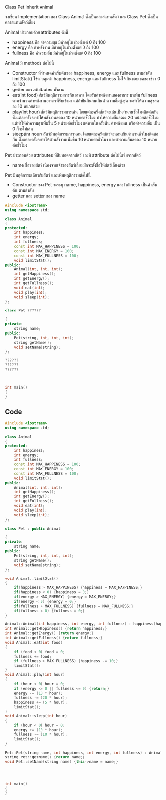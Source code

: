 Class Pet inherit Animal

จงเขียน Implementation ของ Class Animal ซึ่งเป็นคลาสแทนสัตว์ และ Class Pet ซึ่งเป็นคลาสแทนสัตว์เลี้ยง

Animal ประกอบด้วย attributes ดังนี้

* happiness คือ ค่าความสุข มีค่าอยู่ในช่วงตั้งแต่ 0 ถึง 100
* energy คือ ค่าพลังงาน มีค่าอยู่ในช่วงตั้งแต่ 0 ถึง 100
* fullness คือ ค่าความอิ่ม มีค่าอยู่ในช่วงตั้งแต่ 0 ถึง 100

Animal มี methods ต่อไปนี้

* Constructor ที่กำหนดค่าเริ่มต้นของ happiness, energy และ fullness ตามลำดับ
limitStat() ใช้ควบคุมค่า happiness, energy และ fullness ไม่ให้เกินขอบเขตของช่วง 0 ถึง 100
* getter ของ attributes ทั้งสาม
* eat(int food) สัตว์มีพฤติกรรมการกินอาหาร โดยรับค่าพลังงานของอาหาร มาเพิ่ม fullness ตามจำนวนค่าพลังงานอาหารที่รับเข้ามา แต่ถ้าฝืนกินจนเกินค่าความอิ่มสูงสุด จะทำให้ความสุขลดลง 10 หน่วยด้วย
* play(int hour) สัตว์มีพฤติกรรมการเล่น โดยแต่ละครั้งสัตว์จะเล่นเป็นจำนวนชั่วโมงติดต่อกัน ซึ่งแต่ละครั้งจะทำให้พลังงานลดลง 10 หน่วยต่อชั่วโมง ทำให้ความอิ่มลดลง 20 หน่วยต่อชั่วโมง แต่ทำให้ค่าความสุขเพิ่มขึ้น 5 หน่วยต่อชั่วโมง แต่หากในครั้งนั้น ค่าพลังงาน หรือค่าความอิ่ม เป็น 0 ก็จะไม่เล่น
* sleep(int hour) สัตว์มีพฤติกรรมการนอน โดยแต่ละครั้งสัตว์จะนอนเป็นจำนวนชั่วโมงติดต่อกัน ซึ่งแต่ละครั้งจะทำให้ค่าพลังงานเพิ่มขึ้น 10 หน่วยต่อชั่วโมง และค่าความอิ่มลดลง 10 หน่วยต่อชั่วโมง

Pet ประกอบด้วย attributes ที่สืบทอดจากสัตว์ และมี attribute ต่อไปนี้เพิ่มจากสัตว์

* name ชื่อของสัตว์ เนื่องจากเจ้าของสัตว์เลี้ยง มักจะตั้งชื่อให้สัตว์เลี้ยงด้วย

Pet มีพฤติกรรมเดียวกับสัตว์ และเพิ่มพฤติกรรมต่อไปนี้

* Constructor ของ Pet จะระบุ name, happiness, energy และ fullness เป็นค่าเริ่มต้น ตามลำดับ
* getter และ setter ของ name
```cpp
#include <iostream>
using namespace std;

class Animal
{
protected:
    int happiness;
    int energy;
    int fullness;
    const int MAX_HAPPINESS = 100;
    const int MAX_ENERGY = 100;
    const int MAX_FULLNESS = 100;
    void limitStat();
public:
    Animal(int, int, int);
    int getHappiness();
    int getEnergy();
    int getFullness();
    void eat(int);
    void play(int);
    void sleep(int);
};

class Pet ??????

{
private:
    string name;
public:
    Pet(string, int, int, int);
    string getName();
    void setName(string);
};

??????
??????
??????



int main()
{
}
```
## Code
```cpp
#include <iostream>
using namespace std;

class Animal
{
protected:
    int happiness;
    int energy;
    int fullness;
    const int MAX_HAPPINESS = 100;
    const int MAX_ENERGY = 100;
    const int MAX_FULLNESS = 100;
    void limitStat();
public:
    Animal(int, int, int);
    int getHappiness();
    int getEnergy();
    int getFullness();
    void eat(int);
    void play(int);
    void sleep(int);
};

class Pet : public Animal

{
private:
    string name;
public:
    Pet(string, int, int, int);
    string getName();
    void setName(string);
};

void Animal::limitStat()
{
    if(happiness > MAX_HAPPINESS) {happiness = MAX_HAPPINESS;}
    if(happiness < 0) {happiness = 0;}
    if(energy > MAX_ENERGY) {energy = MAX_ENERGY;}
    if(energy < 0) {energy = 0;}
    if(fullness > MAX_FULLNESS) {fullness = MAX_FULLNESS;}
    if(fullness < 0) {fullness = 0;}
}

Animal::Animal(int happiness, int energy, int fullness) : happiness(happiness), energy(energy), fullness(fullness) {limitStat();}
int Animal::getHappiness() {return happiness;}
int Animal::getEnergy() {return energy;}
int Animal::getFullness() {return fullness;}
void Animal::eat(int food)
{
    if (food < 0) food = 0;
    fullness += food;
    if (fullness > MAX_FULLNESS) {happiness -= 10;}
    limitStat();
}
void Animal::play(int hour)
{
    if (hour < 0) hour = 0;
    if (energy <= 0 || fullness <= 0) {return;}
    energy -= (10 * hour);
    fullness -= (20 * hour);
    happiness += (5 * hour);
    limitStat();
}
void Animal::sleep(int hour)
{
    if (hour < 0) hour = 0;
    energy += (10 * hour);
    fullness -= (10 * hour);
    limitStat();
}

Pet::Pet(string name, int happiness, int energy, int fullness) : Animal(happiness, energy, fullness), name(name) {}
string Pet::getName() {return name;}
void Pet::setName(string name) {this->name = name;}




int main()
{
}
```